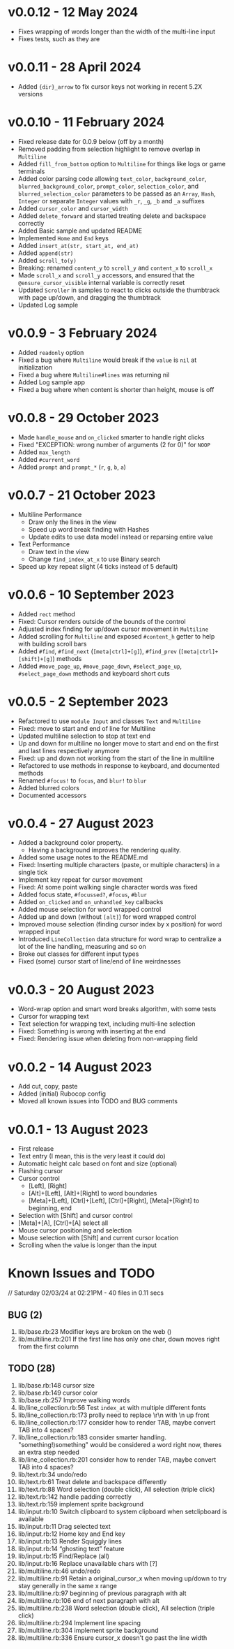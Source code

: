 # v0.0.12 - 12 May 2024

* Fixes wrapping of words longer than the width of the multi-line input
* Fixes tests, such as they are

# v0.0.11 - 28 April 2024

* Added `{dir}_arrow` to fix cursor keys not working in recent 5.2X versions

# v0.0.10 - 11 February 2024

* Fixed release date for 0.0.9 below (off by a month)
* Removed padding from selection highlight to remove overlap in `Multiline`
* Added `fill_from_bottom` option to `Multiline` for things like logs or game terminals
* Added color parsing code allowing `text_color`, `background_color`, `blurred_background_color`, `prompt_color`, `selection_color`, and `blurred_selection_color` parameters to be passed as an `Array`, `Hash`, `Integer` or separate `Integer` values with `_r`, `_g`, `_b` and `_a` suffixes
* Added `cursor_color` and `cursor_width`
* Added `delete_forward` and started treating delete and backspace correctly
* Added Basic sample and updated README
* Implemented `Home` and `End` keys
* Added `insert_at(str, start_at, end_at)`
* Added `append(str)`
* Added `scroll_to(y)`
* Breaking: renamed `content_y` to `scroll_y` and `content_x` to `scroll_x`
* Made `scroll_x` and `scroll_y` accessors, and ensured that the `@ensure_cursor_visible` internal variable is correctly reset
* Updated `Scroller` in samples to react to clicks outside the thumbtrack with page up/down, and dragging the thumbtrack
* Updated Log sample

# v0.0.9 - 3 February 2024

* Added `readonly` option
* Fixed a bug where `Multiline` would break if the `value` is `nil` at initialization
* Fixed a bug where `Multiline#lines` was returning nil
* Added Log sample app
* Fixed a bug where when content is shorter than height, mouse is off

# v0.0.8 - 29 October 2023

* Made `handle_mouse` and `on_clicked` smarter to handle right clicks
* Fixed "EXCEPTION: wrong number of arguments (2 for 0)" for `NOOP`
* Added `max_length`
* Added `#current_word`
* Added `prompt` and `prompt_*` (`r`, `g`, `b`, `a`)

# v0.0.7 - 21 October 2023

* Multiline Performance
  * Draw only the lines in the view
  * Speed up word break finding with Hashes
  * Update edits to use data model instead or reparsing entire value
* Text Performance
  * Draw text in the view
  * Change `find_index_at_x` to use Binary search
* Speed up key repeat slight (4 ticks instead of 5 default)

# v0.0.6 - 10 September 2023

* Added `rect` method
* Fixed: Cursor renders outside of the bounds of the control
* Adjusted index finding for up/down cursor movement in `Multiline`
* Added scrolling for `Multiline` and exposed `#content_h` getter to help with building scroll bars
* Added `#find`, `#find_next` (`[meta|ctrl]+[g]`), `#find_prev` (`[meta|ctrl]+[shift]+[g]`) methods
* Added `#move_page_up`, `#move_page_down`, `#select_page_up`, `#select_page_down` methods and keyboard short cuts


# v0.0.5 - 2 September 2023

* Refactored to use `module Input` and classes `Text` and `Multiline`
* Fixed: move to start and end of line for Multiline
* Updated multiline selection to stop at text end
* Up and down for multiline no longer move to start and end on the first and last lines respectively anymore
* Fixed: up and down not working from the start of the line in multiline
* Refactored to use methods in response to keyboard, and documented methods
* Renamed `#focus!` to `focus`, and `blur!` to `blur`
* Added blurred colors
* Documented accessors

# v0.0.4 - 27 August 2023

* Added a background color property.
  * Having a background improves the rendering quality.
* Added some usage notes to the README.md
* Fixed: Inserting multiple characters (paste, or multiple characters) in a single tick
* Implement key repeat for cursor movement
* Fixed: At some point walking single character words was fixed
* Added focus state, `#focussed?`, `#focus`, `#blur`
* Added `on_clicked` and `on_unhandled_key` callbacks
* Added mouse selection for word wrapped control
* Added up and down (without `[alt]`) for word wrapped control
* Improved mouse selection (finding cursor index by x position) for word wrapped input
* Introduced `LineCollection` data structure for word wrap to centralize a lot of the line handling, measuring and so on
* Broke out classes for different input types
* Fixed (some) cursor start of line/end of line weirdnesses

# v0.0.3 - 20 August 2023

* Word-wrap option and smart word breaks algorithm, with some tests
* Cursor for wrapping text
* Text selection for wrapping text, including multi-line selection
* Fixed: Something is wrong with inserting at the end
* Fixed: Rendering issue when deleting from non-wrapping field

# v0.0.2 - 14 August 2023

* Add cut, copy, paste
* Added (initial) Rubocop config
* Moved all known issues into TODO and BUG comments

# v0.0.1 - 13 August 2023

* First release
* Text entry (I mean, this is the very least it could do)
* Automatic height calc based on font and size (optional)
* Flashing cursor
* Cursor control
  * [Left], [Right]
  * [Alt]+[Left], [Alt]+[Right] to word boundaries
  * [Meta]+[Left], [Ctrl]+[Left], [Ctrl]+[Right], [Meta]+[Right] to beginning, end
* Selection with [Shift] and cursor control
* [Meta]+[A], [Ctrl]+[A] select all
* Mouse cursor positioning and selection
* Mouse selection with [Shift] and current cursor location
* Scrolling when the value is longer than the input

# Known Issues and TODO

// Saturday 02/03/24 at 02:21PM - 40 files in 0.11 secs

## BUG (2)
1. lib/base.rb:23               Modifier keys are broken on the web ()
2. lib/multiline.rb:201         If the first line has only one char, down moves right from the first column

## TODO (28)
1. lib/base.rb:148              cursor size
2. lib/base.rb:149              cursor color
3. lib/base.rb:257              Improve walking words
4. lib/line_collection.rb:56    Test `index_at` with multiple different fonts
5. lib/line_collection.rb:173   prolly need to replace \r\n with \n up front
6. lib/line_collection.rb:177   consider how to render TAB, maybe convert TAB into 4 spaces?
7. lib/line_collection.rb:183   consider smarter handling. "something!)something" would be considered a word right now, theres an extra step needed
8. lib/line_collection.rb:201   consider how to render TAB, maybe convert TAB into 4 spaces?
9. lib/text.rb:34               undo/redo
10. lib/text.rb:61              Treat delete and backspace differently
11. lib/text.rb:88              Word selection (double click), All selection (triple click)
12. lib/text.rb:142             handle padding correctly
13. lib/text.rb:159             implement sprite background
14. lib/input.rb:10             Switch clipboard to system clipboard when setclipboard is available
15. lib/input.rb:11             Drag selected text
16. lib/input.rb:12             Home key and End key
17. lib/input.rb:13             Render Squiggly lines
18. lib/input.rb:14             “ghosting text” feature
19. lib/input.rb:15             Find/Replace (all)
20. lib/input.rb:16             Replace unavailable chars with [?]
21. lib/multiline.rb:46         undo/redo
22. lib/multiline.rb:91         Retain a original_cursor_x when moving up/down to try stay generally in the same x range
23. lib/multiline.rb:97         beginning of previous paragraph with alt
24. lib/multiline.rb:106        end of next paragraph with alt
25. lib/multiline.rb:238        Word selection (double click), All selection (triple click)
26. lib/multiline.rb:294        Implement line spacing
27. lib/multiline.rb:304        implement sprite background
28. lib/multiline.rb:336        Ensure cursor_x doesn't go past the line width

